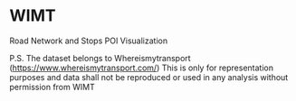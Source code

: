 # WIMT
Road Network and Stops POI Visualization

P.S. The dataset belongs to Whereismytransport (https://www.whereismytransport.com/)
This is only for representation purposes and data shall not be reproduced or used in any analysis without permission from WIMT
